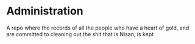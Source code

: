 # Administration
A  repo where the records of all the people who have a heart of gold, and are committed to cleaning out the shit that is Nisan, is kept
